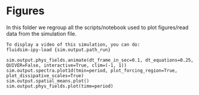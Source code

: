 # Figures
In this folder we regroup all the scripts/notebook used to plot figures/read data from the simulation file.


```
To display a video of this simulation, you can do:
fluidsim-ipy-load {sim.output.path_run}

sim.output.phys_fields.animate(dt_frame_in_sec=0.1, dt_equations=0.25, QUIVER=False, interactive=True, clim=(-1, 1))
sim.output.spectra.plot1d(tmin=period, plot_forcing_region=True, plot_dissipative_scales=True)
sim.output.spatial_means.plot()
sim.output.phys_fields.plot(time=period)
```